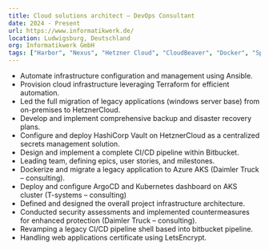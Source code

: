 ```yaml
---
title: Cloud solutions architect – DevOps Consultant
date: 2024 - Present
url: https://www.informatikwerk.de/
location: Ludwigsburg, Deutschland
org: Informatikwerk GmbH
tags: ["Harbor", "Nexus", "Hetzner Cloud", "CloudBeaver", "Docker", "Spring Boot", "ReactJS", "PostgreSQL", "Bitbucket", "CI/CD", "Ansible", "Terraform", "Infrastrukturarchitektur", "Sicherheit", "Automatisierung", "Scrum/Agile"]
---
```


- Automate infrastructure configuration and management using Ansible.
- Provision cloud infrastructure leveraging Terraform for efficient automation.
- Led the full migration of legacy applications (windows server base) from on-premises to HetznerCloud.
- Develop and implement comprehensive backup and disaster recovery plans.
- Configure and deploy HashiCorp Vault on HetznerCloud as a centralized secrets management solution.
- Design and implement a complete CI/CD pipeline within Bitbucket.
- Leading team, defining epics, user stories, and milestones.
- Dockerize and migrate a legacy application to Azure AKS (Daimler Truck – consulting).
- Deploy and configure ArgoCD and Kubernetes dashboard on AKS cluster (T-systems – consulting)
- Defined and designed the overall project infrastructure architecture.
- Conducted security assessments and implemented countermeasures for enhanced protection (Daimler Truck – consulting).
- Revamping a legacy CI/CD pipeline shell based into bitbucket pipeline.
- Handling web applications certificate using LetsEncrypt.
